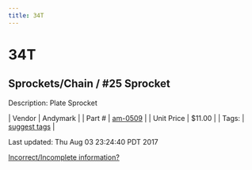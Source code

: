 ```yaml
---
title: 34T
---
```


# 34T
## Sprockets/Chain / #25 Sprocket
Description: 	Plate Sprocket 

| Vendor | Andymark | 
| Part # | [am-0509](http://www.andymark.com/Sprocket-p/am-0509.htm) | 
| Unit Price | $11.00 | 
| Tags: | [suggest tags](https://docs.google.com/forms/d/e/1FAIpQLSeWyY8v3RgOty-MyWmh9U0iivNYN_molChYyS-0U-o-kOAv_g/viewform) | 

Last updated: Thu Aug 03 23:24:40 PDT 2017

 [Incorrect/Incomplete information?](https://docs.google.com/forms/d/e/1FAIpQLSeWyY8v3RgOty-MyWmh9U0iivNYN_molChYyS-0U-o-kOAv_g/viewform)